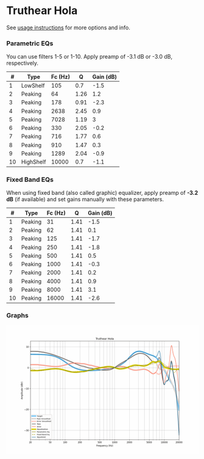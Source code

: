 # Truthear Hola
See [usage instructions](https://github.com/jaakkopasanen/AutoEq#usage) for more options and info.

### Parametric EQs
You can use filters 1-5 or 1-10. Apply preamp of -3.1 dB or -3.0 dB, respectively.

|   # | Type      |   Fc (Hz) |    Q |   Gain (dB) |
|-----|-----------|-----------|------|-------------|
|   1 | LowShelf  |       105 | 0.7  |        -1.5 |
|   2 | Peaking   |        64 | 1.26 |         1.2 |
|   3 | Peaking   |       178 | 0.91 |        -2.3 |
|   4 | Peaking   |      2638 | 2.45 |         0.9 |
|   5 | Peaking   |      7028 | 1.19 |         3   |
|   6 | Peaking   |       330 | 2.05 |        -0.2 |
|   7 | Peaking   |       716 | 1.77 |         0.6 |
|   8 | Peaking   |       910 | 1.47 |         0.3 |
|   9 | Peaking   |      1289 | 2.04 |        -0.9 |
|  10 | HighShelf |     10000 | 0.7  |        -1.1 |

### Fixed Band EQs
When using fixed band (also called graphic) equalizer, apply preamp of **-3.2 dB** (if available) and set gains manually with these parameters.

|   # | Type    |   Fc (Hz) |    Q |   Gain (dB) |
|-----|---------|-----------|------|-------------|
|   1 | Peaking |        31 | 1.41 |        -1.5 |
|   2 | Peaking |        62 | 1.41 |         0.1 |
|   3 | Peaking |       125 | 1.41 |        -1.7 |
|   4 | Peaking |       250 | 1.41 |        -1.8 |
|   5 | Peaking |       500 | 1.41 |         0.5 |
|   6 | Peaking |      1000 | 1.41 |        -0.3 |
|   7 | Peaking |      2000 | 1.41 |         0.2 |
|   8 | Peaking |      4000 | 1.41 |         0.9 |
|   9 | Peaking |      8000 | 1.41 |         3.1 |
|  10 | Peaking |     16000 | 1.41 |        -2.6 |

### Graphs
![](./Truthear%20Hola.png)

